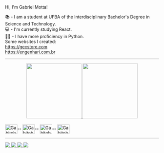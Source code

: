Hi, I'm Gabriel Motta!

📚 - I am a student at UFBA of the Interdisciplinary Bachelor's Degree in Science and Technology.
<br>
💻 - I'm currently studying React.
<br>
👨‍🏫 - I have more proficiency in Python.
<br>
Some websites I created:
<br>
https://gecstore.com
<br>
https://engenhari.com.br
<hr>
<div align="center" dir="auto">
  <a href="https://github.com/Gabitob">
  <img height="180em" src="https://github-readme-stats.vercel.app/api?username=Gabitob&amp;show_icons=true&amp;theme=dracula&amp;include_all_commits=true&amp;count_private=true" style="max-width: 100%;">
  <img height="180em" src="https://github-readme-stats.vercel.app/api/top-langs/?username=Gabitob&amp;layout=compact&amp;langs_count=7&amp;theme=dracula" style="max-width: 100%;">
</a></div>

<div style="display: inline_block"><br>
  <img align="center" alt="Gabitob-Python" height="30" width="40" src="https://cdn.jsdelivr.net/gh/devicons/devicon/icons/python/python-original.svg"><strong>--</strong>
  <img align="center" alt="Gabitob-Html" height="30" width="40" src="https://cdn.jsdelivr.net/gh/devicons/devicon/icons/html5/html5-original-wordmark.svg"><strong>--</strong>
  <img align="center" alt="Gabitob-Css" height="30" width="40" src="https://cdn.jsdelivr.net/gh/devicons/devicon/icons/css3/css3-original-wordmark.svg"><strong>--</strong>
  <img align="center" alt="Gabitob-Javascript" height="30" width="40" src="https://cdn.jsdelivr.net/gh/devicons/devicon/icons/javascript/javascript-original.svg">
</div>
<hr>
<div>
  <a href="https://www.instagram.com/gabitob.m/"><img src="https://img.shields.io/badge/Instagram-E4405F?style=for-the-badge&logo=instagram&logoColor=white">
  <a href="mailto:gabitob1234@gmail.com"><img src="https://img.shields.io/badge/Gmail-D14836?style=for-the-badge&logo=gmail&logoColor=white">
  <a href="https://www.facebook.com/gabriel.araujomotta/"><img src="https://img.shields.io/badge/Facebook-1877F2?style=for-the-badge&logo=facebook&logoColor=white">
  <a href="https://www.linkedin.com/in/gabriel-araujo-motta-soares-b975b4248/"><img src="https://img.shields.io/badge/LinkedIn-0077B5?style=for-the-badge&logo=linkedin&logoColor=white">
</div>
